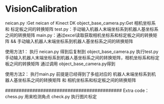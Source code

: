 # VisionCalibration
neican.py :Get neican of Kinect DK
object_base_camera.py:Get 相机坐标系 和 标定板之间的转换矩阵
test.py：手动输入机器人末端坐标系到机器人基坐标系之间的转换矩阵
main.py：通过excel读取获取相机坐标系和标定板之间的转换矩阵  &&   手动输入机器人末端坐标系到机器人基坐标系之间的转换矩阵

使用方法1：
执行 neican.py 得到后复制到 object_base_camera.py
执行test.py 手动输入机器人末端坐标系到机器人基坐标系之间的转换矩阵，相机坐标系和标定板之间的转换矩阵 通过调用 object_base_camera.py得到

使用方法2：
执行main.py
前提是已经得到了多组对应的  机器人末端坐标系到机器人基坐标系之间的转换矩阵  和  相机坐标系和标定板之间的转换矩阵

###########################################
Extra code：
chess.py 用来检测角点
check.py 执行图片标定
